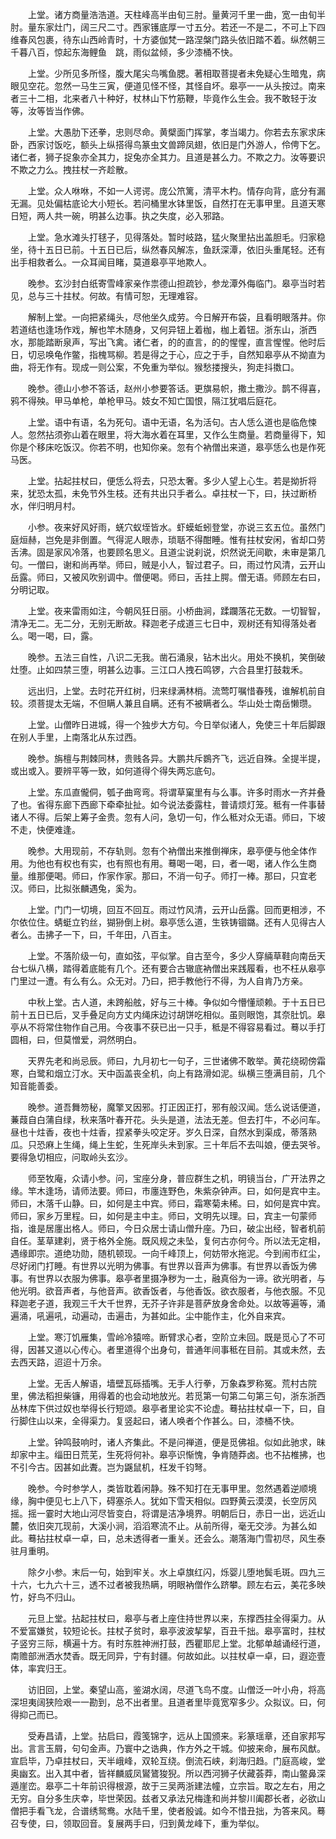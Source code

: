 <!-- { "loadSidebar": true } -->
　　上堂。诸方商量浩浩道。天柱峰高半由旬三肘。量黄河千里一曲，宽一由旬半肘。量东家灶门，阔三尺二寸。西家镬底厚一寸五分。若还一不是二，不可上下四维春风包裹，待东山西岭青时，十方婆伽梵一路涅槃门路头依旧踏不着。纵然朝三千暮八百，惊起东海鲤鱼　跳，雨似盆倾，多少漆桶不快。

　　上堂。少所见多所怪，腹大尾尖鸟嘴鱼腮。著相取菩提者未免疑心生暗鬼，病眼见空花。忽然一马生三寅，便道见怪不怪，其怪自坏。皋亭一一从头按过。南来者三十二相，北来者八十种好，杖林山下竹筋鞭，毕竟作么生会。我不敢轻于汝等，汝等皆当作佛。

　　上堂。大愚肋下还拳，忠则尽命。黄檗面门挥掌，孝当竭力。你若去东家求床卧，西家讨饭吃，额头上纵搭得鸟篆虫文兽蹄凤翅，依旧是门外游人，伶俜下乞。诸仁者，狮子捉象亦全其力，捉兔亦全其力。且道是甚么力。不欺之力。汝等要识不欺之力么。拽拄杖一齐趁散。

　　上堂。众人咻咻，不如一人谔谔。庞公笊篱，清平木杓。情存向背，底分有漏无漏。见处偏枯底论大小短长。若问桶里水钵里饭，自然打在无事甲里。且道天寒日短，两人共一碗，明甚么边事。执之失度，必入邪路。

　　上堂。急水滩头打毬子，见得落处。暂时岐路，猛火聚里拈出盖胆毛。归家稳坐，待十五日已前。十五日已后，纵然春风解冻，鱼跃深潭，依旧头重尾轻。还有出手相救者么。一众耳闻目睹，莫道皋亭平地欺人。

　　晚参。玄沙封白纸寄雪峰家亲作祟德山担疏钞，参龙潭外侮临门。皋亭当时若见，总与三十拄杖。何故。有情可恕，无理难容。

　　解制上堂。一向把紧绳头，尽他坐久成劳。今日解开布袋，且看明眼落井。你若道结也逢场作戏，解也竿木随身，又何异钮上着枷，枷上着钮。浙东山，浙西水，那能踏断泉声，写出飞禽。诸仁者，的的直言，的的惺惺，直言惺惺。他时后日，切忌唤龟作鳖，指槐骂柳。若是得之于心，应之于手，自然知皋亭从不拗直为曲，将无作有。现成一则公案，不免重为举似。猴愁搂搜头，狗走抖擞口。

　　晚参。德山小参不答话，赵州小参要答话。更旗易帜，撒土撒沙。鹊不得喜，鸦不得殃。甲马单枪，单枪甲马。妓女不知亡国恨，隔江犹唱后庭花。

　　上堂。语中有语，名为死句。语中无语，名为活句。古人恁么道也是临危悚人。忽然拈须弥山着在眼里，将大海水着在耳里，又作么生商量。若商量得下，知你是个移床吃饭汉。你若不明，也知你亲。忽有个衲僧出来道，皋亭恁么也是作死马医。

　　上堂。拈起拄杖曰，便恁么将去，只恐太奢。多少人望上心生。若是拗折将来，犹恐太孤，未免节外生枝。还有共出只手者么。卓拄杖一下，曰，扶过断桥水，伴归明月村。

　　小参。夜来好风好雨，蜣穴蚁垤皆水。虾蟆蚯蚓登堂，亦说三玄五位。虽然门庭烜赫，岂免是非倒置。气得泥人眼赤，琐聒不得酣睡。惟有拄杖安闲，省却口劳舌沸。固是家风冷落，也要顾名思义。且道尘说刹说，炽然说无间歇，未审是第几句。一僧曰，谢和尚再举。师曰，贼是小人，智过君子。曰，雨过竹风清，云开山岳露。师曰，又被风吹别调中。僧便喝。师曰，舌拄上腭。僧无语。师顾左右曰，分明记取。

　　上堂。夜来雷雨如注，今朝风狂日丽。小桥曲涧，蹂躝落花无数。一切智智，清净无二。无二分，无别无断故。释迦老子成道三七日中，观树还有知得落处者么。喝一喝，曰，露。

　　晚参。五法三自性，八识二无我。凿石涌泉，钻木出火。用处不换机，笑倒破灶堕。止如四禁三堕，明甚么边事。三江口人拽石鸣锣，六合县里打鼓栽禾。

　　远出归，上堂。去时花开红树，归来绿满林梢。流莺叮嘱惜春残，谁解机前自较。须菩提太无端，不但瞒人兼且自瞒。还有不被瞒者么。华山处士南岳懒瓒。

　　上堂。山僧昨日进城，得一个独步大方句。今日举似诸人，免使三十年后脚跟在别人手里，上南落北从东过西。

　　晚参。旃檀与荆棘同林，贵贱各异。大鹏共斥鷃齐飞，远近自殊。全提半提，或出或入。要辨平等一致，如何道得个得失两忘底句。

　　上堂。东瓜直儱侗，瓠子曲弯弯。将谓草窠里有与么事。许多时雨水一齐并叠了也。省得东廊下西廊下牵牵扯扯。如今说法委露柱，普请烦灯笼。秪有一件事替诸人不得。后架上筹子金贵。忽有人问，急切一句，作么秪对众无语。师曰，下坡不走，快便难逢。

　　晚参。大用现前，不存轨则。忽有个衲僧出来推倒禅床，皋亭便与他全体作用。为他也有权也有实，也有照也有用。蓦喝一喝，曰，者一喝，诸人作么生商量。维那便喝。师曰，作家作家。那曰，不消一句子。师打一棒。那曰，只宜老汉。师曰，比拟张麟遇兔，奚为。

　　上堂。门门一切境，回互不回互。雨过竹风清，云开山岳露。回而更相涉，不尔依位住。蜻蜓立钓丝，猢狲倒上树。皋亭恁么道，生铁铸锢鏴。还有人见得古人者么。击拂子一下，曰，千年田，八百主。

　　上堂。不落阶级一句，直如弦，平似掌。自古至今，多少人穿緉草鞋向南岳天台七纵八横，踏得着底能有几个。还有要合古辙底衲僧出来践履看，也不枉从皋亭门里过一遭。有么有么。众无对。乃曰，把手教他行不得，为人自肯乃方亲。

　　中秋上堂。古人道，未跨船舷，好与三十棒。争似如今懵懂顽赖。于十五日已前十五日已后，叉手叠足向方丈内绳床边讨胡饼吃相似。虽则眼饱，其奈肚饥。皋亭从不将常住物作自己用。今夜事不获已出一只手，秪是不得容易看过。蓦以手打圆相，曰，但莫憎爱，洞然明白。

　　天界先老和尚忌辰。师曰，九月初七一句子，三世诸佛不敢举。黄花绕砌傍霜寒，白鹭和烟立汀水。天中函盖丧全机，向上有路滑如泥。纵横三堕满目前，几个知音能善委。

　　晚参。道吾舞笏秘，魔擎叉因邪。打正因正打，邪有般汉闻。恁么说话便道，蒹葭自白蒲自绿，秋来落叶春开花。头头是道，法法无差。但去打牛，不必问车。昼也十炷香，夜也十炷香，捏紧拳头咬定牙。岁久日深，自然水到渠成，蒂落熟瓜。只恐麻上生绳，绳上生蛇，生死岸头未到家。三十年后不去叫娘，便去哭爷。要得急切相应，问取岭头玄沙。

　　师至牧庵，众请小参。问，宝座分身，普应群生之机，明镜当台，广开法界之缘。竿木逢场，请师法要。师曰，市廛连野色，朱紫杂钟声。曰，如何是宾中主。师曰，木落千山静。曰，如何是主中宾。师曰，霜寒菊未稀。曰，如何是宾中宾。师曰，家乡万里程。曰，如何是主中主。师曰，文明先以理。曰，宾主一句蒙师指，谁是居廛出格人。师曰，今日众居士请山僧升座。乃曰，破尘出经，智者机前自任。茎草建刹，贤于格外全施。既风规之未坠，复何古亦何今。所以法无定相，遇缘即宗。道绝功勋，随机顿现。一向千峰顶上，何妨带水拖泥。今到闹市红尘，尽好闭门打睡。有世界以光明为佛事。有世界以音声为佛事。有世界以香饭为佛事。有世界以衣服为佛事。皋亭者里摄净秽为一土，融真俗为一谛。欲光明者，与他光明。欲音声者，与他音声。欲香饭者，与他香饭。欲衣服者，与他衣服。不见释迦老子道，我观三千大千世界，无芥子许非是菩萨放身舍命处。以故等遍等，涌遍涌，吼遍吼，动遍动，击遍击，为甚如此。尘中能作主，化外自来宾。

　　上堂。寒汀饥雁集，雪岭冷猿啼。断臂求心者，空阶立未回。既是觅心了不可得，因甚又道以心传心。者里道得个出身句，普通年间事秪在目前。其或未然，去去西天路，迢迢十万余。

　　上堂。无舌人解语，墙壁瓦砾插嘴。无手人行拳，万象森罗称冤。荒村古院里，佛法稻担柴镰，用得着的也会动地放光。若觅第一句第二句第三句，浙东浙西丛林库下供过奴也举得长行短颂。皋亭者里论实不论虚。蓦拈拄杖卓一下，曰，自行脚住山以来，全得渠力。复竖起曰，诸人唤者个作甚么。曰，漆桶不快。

　　上堂。钟鸣鼓响时，诸人齐集此。不是问禅道，便是觅佛祖。似如此驰求，昧却家中主。缁田日荒芜，生死将何补。皋亭识惭愧，争肯随莽卤。也不拈椎拂，也不引今古。因甚如此聻。岂为鼷鼠机，枉发千钧弩。

　　晚参。今时参学人，类皆耽着闲静。殊不知打在无事甲里。忽然遇着逆顺境缘，胸中便见七上八下，碍塞杀人。犹如下雪天相似。四野黄云漠漠，长空厉风摇。摇一霎时大地山河尽皆变白，将谓是洁净境界。明朝后日，赤日一出，远近山麓，依旧突兀现前，大溪小涧，滔滔寒流不止。从前所得，毫无交涉。为甚么如此。蓦拈拄杖卓一卓，曰，总未透得者一重关。还会么。潮落海门雪初尽，风生泰驻月重明。

　　除夕小参。末后一句，始到牢关。水上卓旗红闪，烁婴儿堕地鬓毛斑。四九三十六，七九六十三，透不过者被我热瞒，明眼衲僧作么跻攀。顾左右云，美花多映竹，好鸟不归山。

　　元旦上堂。拈起拄杖曰，皋亭与者上座住持世界以来，东撑西拄全得渠力。从不爱富嫌贫，较短论长。拄杖子贫时，皋亭波波挈挈，百丑千拙。皋亭富时，拄杖子竖穷三际，横遍十方。有时东胜神洲打鼓，西瞿耶尼上堂。北郁单越诵经行道，南赡部洲洒水焚香。既无同异，宁有封疆。何故如此。以拄杖卓一卓，曰，遐迩壹体，率宾归王。

　　访旧回，上堂。秦望山高，鉴湖水阔，尽道飞鸟不度。山僧泛一叶小舟，将高深坦夷阔狭险艰一一勘到，总不出者里。且道者里毕竟宽窄多少。众拟议。曰，何得抑己而已。

　　受寿昌请，上堂。拈启曰，霞笺锦字，远从上国颁来。彩篆瑶章，还自家邦写出。言言玉屑，句句金声。乃寰中之诰典，作方外之干城。仰披来命，展布风猷。宣启毕，乃卓拄杖曰，天半峨峰，双轮互绕。倒流石峡，刹海归趋。门庭高峻，堂奥幽玄。出入其中者，皆祥麟威凤鸑鷟狻猊。所以西河狮子伏藏荟莽，南山鳖鼻深遁崖峦。皋亭二十年前识得根源，故于三吴两浙建法幢，立宗旨。取之左右，用之无穷。自分多生庆幸，毕世荣因。兹者又承法兄梅逢和尚并黎川阖郡长者，必欲山僧把手看飞龙，合谱绣鸳鸯。水陆千里，使者殷诚。如今不惜丑拙，为答来风。蓦召专使，曰，领取回音。复展两手曰，归到黄龙峰下，重为举似。


